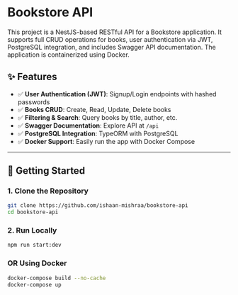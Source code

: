 # Bookstore API

This project is a NestJS-based RESTful API for a Bookstore application. It supports full CRUD operations for books, user authentication via JWT, PostgreSQL integration, and includes Swagger API documentation. The application is containerized using Docker.

## ✨ Features

- ✅ **User Authentication (JWT)**: Signup/Login endpoints with hashed passwords
- ✅ **Books CRUD**: Create, Read, Update, Delete books
- ✅ **Filtering & Search**: Query books by title, author, etc.
- ✅ **Swagger Documentation**: Explore API at `/api`
- ✅ **PostgreSQL Integration**: TypeORM with PostgreSQL
- ✅ **Docker Support**: Easily run the app with Docker Compose

---

## 🚀 Getting Started

### 1. Clone the Repository

```bash
git clone https://github.com/ishaan-mishraa/bookstore-api
cd bookstore-api
```

### 2. Run Locally

```bash
npm run start:dev
```

### OR Using Docker

```bash
docker-compose build --no-cache
docker-compose up
```
